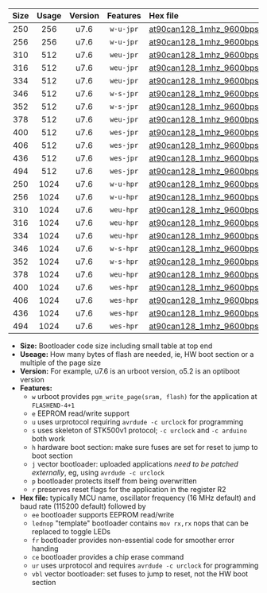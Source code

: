|Size|Usage|Version|Features|Hex file|
|:-:|:-:|:-:|:-:|:--|
|250|256|u7.6|`w-u-jpr`|[at90can128_1mhz_9600bps_ur_vbl.hex](https://raw.githubusercontent.com/stefanrueger/urboot/main//at90can128_1mhz_9600bps_ur_vbl.hex)|
|256|256|u7.6|`w-u-jpr`|[at90can128_1mhz_9600bps_lednop_ur_vbl.hex](https://raw.githubusercontent.com/stefanrueger/urboot/main//at90can128_1mhz_9600bps_lednop_ur_vbl.hex)|
|310|512|u7.6|`weu-jpr`|[at90can128_1mhz_9600bps_ee_ur_vbl.hex](https://raw.githubusercontent.com/stefanrueger/urboot/main//at90can128_1mhz_9600bps_ee_ur_vbl.hex)|
|316|512|u7.6|`weu-jpr`|[at90can128_1mhz_9600bps_ee_lednop_ur_vbl.hex](https://raw.githubusercontent.com/stefanrueger/urboot/main//at90can128_1mhz_9600bps_ee_lednop_ur_vbl.hex)|
|334|512|u7.6|`weu-jpr`|[at90can128_1mhz_9600bps_ee_lednop_fr_ur_vbl.hex](https://raw.githubusercontent.com/stefanrueger/urboot/main//at90can128_1mhz_9600bps_ee_lednop_fr_ur_vbl.hex)|
|346|512|u7.6|`w-s-jpr`|[at90can128_1mhz_9600bps_vbl.hex](https://raw.githubusercontent.com/stefanrueger/urboot/main//at90can128_1mhz_9600bps_vbl.hex)|
|352|512|u7.6|`w-s-jpr`|[at90can128_1mhz_9600bps_lednop_vbl.hex](https://raw.githubusercontent.com/stefanrueger/urboot/main//at90can128_1mhz_9600bps_lednop_vbl.hex)|
|378|512|u7.6|`weu-jpr`|[at90can128_1mhz_9600bps_ee_lednop_fr_ce_ur_vbl.hex](https://raw.githubusercontent.com/stefanrueger/urboot/main//at90can128_1mhz_9600bps_ee_lednop_fr_ce_ur_vbl.hex)|
|400|512|u7.6|`wes-jpr`|[at90can128_1mhz_9600bps_ee_vbl.hex](https://raw.githubusercontent.com/stefanrueger/urboot/main//at90can128_1mhz_9600bps_ee_vbl.hex)|
|406|512|u7.6|`wes-jpr`|[at90can128_1mhz_9600bps_ee_lednop_vbl.hex](https://raw.githubusercontent.com/stefanrueger/urboot/main//at90can128_1mhz_9600bps_ee_lednop_vbl.hex)|
|436|512|u7.6|`wes-jpr`|[at90can128_1mhz_9600bps_ee_lednop_fr_vbl.hex](https://raw.githubusercontent.com/stefanrueger/urboot/main//at90can128_1mhz_9600bps_ee_lednop_fr_vbl.hex)|
|494|512|u7.6|`wes-jpr`|[at90can128_1mhz_9600bps_ee_lednop_fr_ce_vbl.hex](https://raw.githubusercontent.com/stefanrueger/urboot/main//at90can128_1mhz_9600bps_ee_lednop_fr_ce_vbl.hex)|
|250|1024|u7.6|`w-u-hpr`|[at90can128_1mhz_9600bps_ur.hex](https://raw.githubusercontent.com/stefanrueger/urboot/main//at90can128_1mhz_9600bps_ur.hex)|
|256|1024|u7.6|`w-u-hpr`|[at90can128_1mhz_9600bps_lednop_ur.hex](https://raw.githubusercontent.com/stefanrueger/urboot/main//at90can128_1mhz_9600bps_lednop_ur.hex)|
|310|1024|u7.6|`weu-hpr`|[at90can128_1mhz_9600bps_ee_ur.hex](https://raw.githubusercontent.com/stefanrueger/urboot/main//at90can128_1mhz_9600bps_ee_ur.hex)|
|316|1024|u7.6|`weu-hpr`|[at90can128_1mhz_9600bps_ee_lednop_ur.hex](https://raw.githubusercontent.com/stefanrueger/urboot/main//at90can128_1mhz_9600bps_ee_lednop_ur.hex)|
|334|1024|u7.6|`weu-hpr`|[at90can128_1mhz_9600bps_ee_lednop_fr_ur.hex](https://raw.githubusercontent.com/stefanrueger/urboot/main//at90can128_1mhz_9600bps_ee_lednop_fr_ur.hex)|
|346|1024|u7.6|`w-s-hpr`|[at90can128_1mhz_9600bps.hex](https://raw.githubusercontent.com/stefanrueger/urboot/main//at90can128_1mhz_9600bps.hex)|
|352|1024|u7.6|`w-s-hpr`|[at90can128_1mhz_9600bps_lednop.hex](https://raw.githubusercontent.com/stefanrueger/urboot/main//at90can128_1mhz_9600bps_lednop.hex)|
|378|1024|u7.6|`weu-hpr`|[at90can128_1mhz_9600bps_ee_lednop_fr_ce_ur.hex](https://raw.githubusercontent.com/stefanrueger/urboot/main//at90can128_1mhz_9600bps_ee_lednop_fr_ce_ur.hex)|
|400|1024|u7.6|`wes-hpr`|[at90can128_1mhz_9600bps_ee.hex](https://raw.githubusercontent.com/stefanrueger/urboot/main//at90can128_1mhz_9600bps_ee.hex)|
|406|1024|u7.6|`wes-hpr`|[at90can128_1mhz_9600bps_ee_lednop.hex](https://raw.githubusercontent.com/stefanrueger/urboot/main//at90can128_1mhz_9600bps_ee_lednop.hex)|
|436|1024|u7.6|`wes-hpr`|[at90can128_1mhz_9600bps_ee_lednop_fr.hex](https://raw.githubusercontent.com/stefanrueger/urboot/main//at90can128_1mhz_9600bps_ee_lednop_fr.hex)|
|494|1024|u7.6|`wes-hpr`|[at90can128_1mhz_9600bps_ee_lednop_fr_ce.hex](https://raw.githubusercontent.com/stefanrueger/urboot/main//at90can128_1mhz_9600bps_ee_lednop_fr_ce.hex)|

- **Size:** Bootloader code size including small table at top end
- **Useage:** How many bytes of flash are needed, ie, HW boot section or a multiple of the page size
- **Version:** For example, u7.6 is an urboot version, o5.2 is an optiboot version
- **Features:**
  + `w` urboot provides `pgm_write_page(sram, flash)` for the application at `FLASHEND-4+1`
  + `e` EEPROM read/write support
  + `u` uses urprotocol requiring `avrdude -c urclock` for programming
  + `s` uses skeleton of STK500v1 protocol; `-c urclock` and `-c arduino` both work
  + `h` hardware boot section: make sure fuses are set for reset to jump to boot section
  + `j` vector bootloader: uploaded applications *need to be patched externally*, eg, using `avrdude -c urclock`
  + `p` bootloader protects itself from being overwritten
  + `r` preserves reset flags for the application in the register R2
- **Hex file:** typically MCU name, oscillator frequency (16 MHz default) and baud rate (115200 default) followed by
  + `ee` bootloader supports EEPROM read/write
  + `lednop` "template" bootloader contains `mov rx,rx` nops that can be replaced to toggle LEDs
  + `fr` bootloader provides non-essential code for smoother error handing
  + `ce` bootloader provides a chip erase command
  + `ur` uses urprotocol and requires `avrdude -c urclock` for programming
  + `vbl` vector bootloader: set fuses to jump to reset, not the HW boot section
